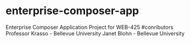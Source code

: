 # enterprise-composer-app
Enterprise Composer Application Project for WEB-425
#conributors
Professor Krasso - Bellevue University
Janet Blohn - Bellevue University
